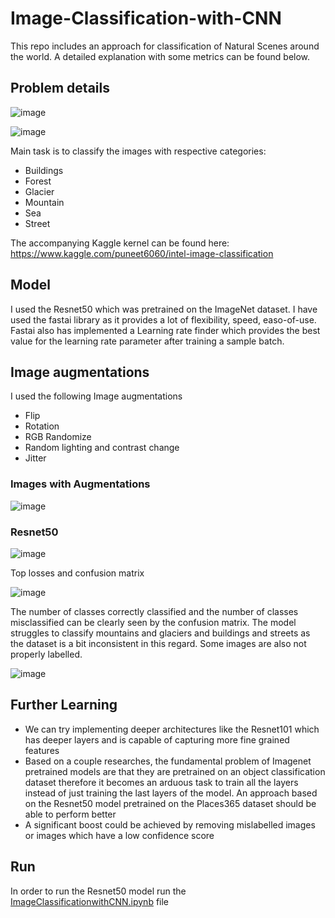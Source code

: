 # Image-Classification-with-CNN

This repo includes an approach for classification of Natural Scenes around the world. A detailed explanation with some metrics can be found below. 

## Problem details


![image](https://user-images.githubusercontent.com/68281371/142773289-307c598e-e25f-4da6-b46b-fd16011ee01e.png)

![image](https://user-images.githubusercontent.com/68281371/142773624-1bab963b-d00d-4024-a51e-4147d9e326ed.png)

Main task is to classify the images with respective categories:

- Buildings
- Forest 
- Glacier
- Mountain 
- Sea
- Street

The accompanying Kaggle kernel can be found here: https://www.kaggle.com/puneet6060/intel-image-classification

## Model 

I used the Resnet50 which was pretrained on the ImageNet dataset. I have used the fastai library as it provides a lot of flexibility, speed, easo-of-use. Fastai also has implemented a Learning rate finder which provides the best value for the learning rate parameter after training a sample batch. 

## Image augmentations 

I used the following Image augmentations

- Flip 
- Rotation 
- RGB Randomize
- Random lighting and contrast change
- Jitter

### Images with Augmentations
![image](https://user-images.githubusercontent.com/68281371/142777425-a76f9aaf-6a62-4865-9397-901515d2ebe9.png)

### Resnet50 
![image](https://user-images.githubusercontent.com/68281371/142839898-6b53404a-062a-468b-8138-af96381ea765.png)

Top losses and confusion matrix 

![image](https://user-images.githubusercontent.com/68281371/142841337-428cd45e-e9f7-4e74-a1e8-296ac04a46b0.png)

The number of classes correctly classified and the number of classes misclassified can be clearly seen by the confusion matrix. The model struggles to classify mountains and glaciers and buildings and streets as the dataset is a bit inconsistent in this regard. Some images are also not properly labelled. 

![image](https://user-images.githubusercontent.com/68281371/142841625-43e350d9-c2be-47f0-8713-657e4621e06f.png)

## Further Learning
- We can try implementing deeper architectures like the Resnet101 which has deeper layers and is capable of capturing more fine grained features
- Based on a couple researches, the fundamental problem of Imagenet pretrained models are that they are pretrained on an object classification dataset therefore it becomes an arduous task to train all the layers instead of just training the last layers of the model. An approach based on the Resnet50 model pretrained on the Places365 dataset should be able to perform better
- A significant boost could be achieved by removing mislabelled images or images which have a low confidence score

## Run 

In order to run the Resnet50 model run the [ImageClassificationwithCNN.ipynb](ImageClassificationwithCNN) file






